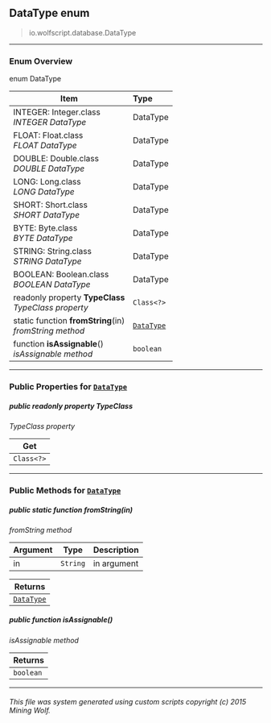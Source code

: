 ## DataType __enum__

>io.wolfscript.database.DataType

---

### Enum Overview

enum DataType

Item | Type   
--- | :--- 
INTEGER: Integer.class<br> _INTEGER DataType_ | DataType
FLOAT: Float.class<br> _FLOAT DataType_ | DataType
DOUBLE: Double.class<br> _DOUBLE DataType_ | DataType
LONG: Long.class<br> _LONG DataType_ | DataType
SHORT: Short.class<br> _SHORT DataType_ | DataType
BYTE: Byte.class<br> _BYTE DataType_ | DataType
STRING: String.class<br> _STRING DataType_ | DataType
BOOLEAN: Boolean.class<br> _BOOLEAN DataType_ | DataType
 readonly property __TypeClass__ <br> _TypeClass property_ | `Class<?>`
static function __fromString__(in) <br> _fromString method_ | [`DataType`](DataType.md)
 function __isAssignable__() <br> _isAssignable method_ | `boolean`



---


### Public Properties for [`DataType`](DataType.md)

##### <a id='typeclass'></a>public  readonly property __TypeClass__

_TypeClass property_

Get | 
--- | 
`Class<?>` |



---

### Public Methods for [`DataType`](DataType.md)

##### <a id='fromstring'></a>public static function __fromString__(in)

_fromString method_

Argument | Type | Description  
--- | --- | --- 
in | `String` | in argument

Returns | 
--- | 
[`DataType`](DataType.md) |


##### <a id='isassignable'></a>public  function __isAssignable__()

_isAssignable method_

Returns | 
--- | 
`boolean` |


---


###### This file was system generated using custom scripts copyright (c) 2015 Mining Wolf.
	

